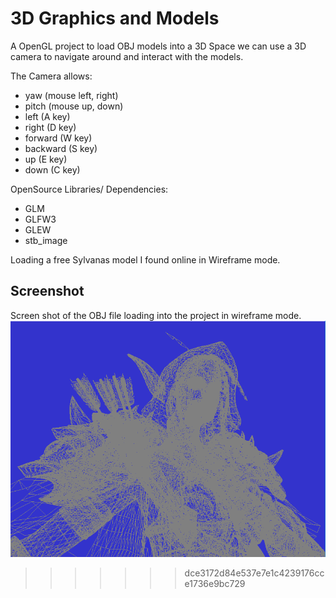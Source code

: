 # 3D Graphics and Models

A OpenGL project to load OBJ models into a 3D Space we can use a 3D camera to navigate around and interact with the models. 

The Camera allows:
- yaw (mouse left, right)
- pitch (mouse up, down)
- left (A key)
- right (D key)
- forward (W key)
- backward (S key)
- up (E key)
- down (C key)

OpenSource Libraries/ Dependencies:
- GLM
- GLFW3
- GLEW
- stb_image

Loading a free Sylvanas model I found online in Wireframe mode.

 
## Screenshot
Screen shot of the OBJ file loading into the project in wireframe mode.
![](sylvanasImage.png)
>>>>>>> dce3172d84e537e7e1c4239176cce1736e9bc729
